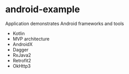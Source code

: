 # android-example
Application demonstrates Android frameworks and tools

* Kotlin
* MVP architecture
* AndroidX
* Dagger
* RxJava2
* Retrofit2
* OkHttp3
